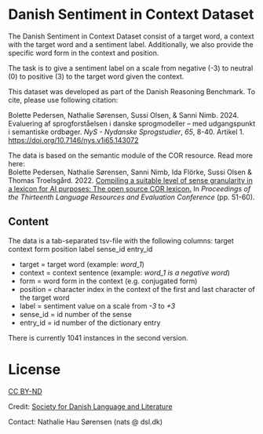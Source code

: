 # Danish Sentiment in Context Dataset

The Danish Sentiment in Context Dataset consist of a target word, a context with the target word and a sentiment label.
Additionally, we also provide the specific word form in the context and position.

The task is to give a sentiment label on a scale from negative (-3) to neutral (0) to positive (3) to the target word given the context.

This dataset was developed as part of the Danish Reasoning Benchmark.
To cite, please use following citation:

Bolette Pedersen, Nathalie Sørensen, Sussi Olsen, & Sanni Nimb. 2024. 
Evaluering af sprogforståelsen i danske sprogmodeller – med udgangspunkt i semantiske ordbøger. 
*NyS - Nydanske Sprogstudier*, *65*, 8-40. Artikel 1. https://doi.org/10.7146/nys.v1i65.143072


The data is based on the semantic module of the COR resource. Read more here:\
Bolette Pedersen, Nathalie Sørensen, Sanni Nimb, Ida Flörke, Sussi Olsen & Thomas Troelsgård. 2022.
[Compiling a suitable level of sense granularity in a lexicon for AI purposes: The open source COR lexicon.](https://aclanthology.org/2022.lrec-1.6.pdf) 
In *Proceedings of the Thirteenth Language Resources and Evaluation Conference* (pp. 51-60).

## Content
The data is a tab-separated tsv-file with the following columns:
target  context form    position    label   sense_id	entry_id

- target = target word (example: *word_1*)
- context = context sentence (example: *word_1 is a negative word*)
- form = word form in the context (e.g. conjugated form) 
- position = character index in the context of the first and last character of the target word
- label = sentiment value on a scale from *-3* to *+3*
- sense_id = id number of the sense
- entry_id = id number of the dictionary entry

There is currently 1041 instances in the second version.

# License
[CC BY-ND](https://creativecommons.org/licenses/by-nd/4.0/)

Credit: [Society for Danish Language and Literature](https://dsl.dk/)

Contact: Nathalie Hau Sørensen (nats @ dsl.dk)

